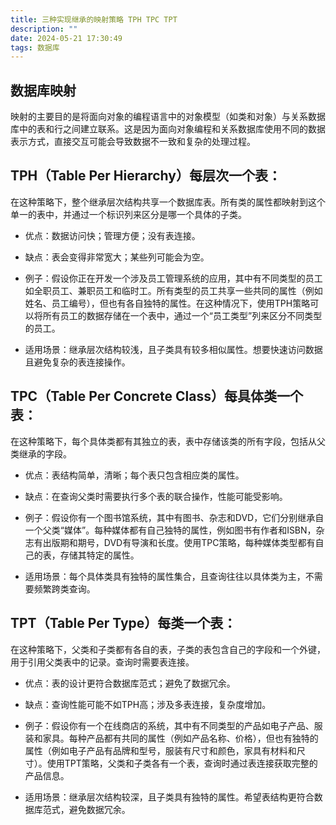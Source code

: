 ```yaml
---
title: 三种实现继承的映射策略 TPH TPC TPT
description: ""
date: 2024-05-21 17:30:49
tags: 数据库
---
```


## 数据库映射

映射的主要目的是将面向对象的编程语言中的对象模型（如类和对象）与关系数据库中的表和行之间建立联系。这是因为面向对象编程和关系数据库使用不同的数据表示方式，直接交互可能会导致数据不一致和复杂的处理过程。

<!-- more -->

## TPH（Table Per Hierarchy）每层次一个表：

在这种策略下，整个继承层次结构共享一个数据库表。所有类的属性都映射到这个单一的表中，并通过一个标识列来区分是哪一个具体的子类。

- 优点：数据访问快；管理方便；没有表连接。

- 缺点：表会变得非常宽大；某些列可能会为空。

- 例子：假设你正在开发一个涉及员工管理系统的应用，其中有不同类型的员工如全职员工、兼职员工和临时工。所有类型的员工共享一些共同的属性（例如姓名、员工编号），但也有各自独特的属性。在这种情况下，使用TPH策略可以将所有员工的数据存储在一个表中，通过一个“员工类型”列来区分不同类型的员工。

- 适用场景：继承层次结构较浅，且子类具有较多相似属性。想要快速访问数据且避免复杂的表连接操作。

## TPC（Table Per Concrete Class）每具体类一个表：

在这种策略下，每个具体类都有其独立的表，表中存储该类的所有字段，包括从父类继承的字段。

- 优点：表结构简单，清晰；每个表只包含相应类的属性。

- 缺点：在查询父类时需要执行多个表的联合操作，性能可能受影响。

- 例子：假设你有一个图书馆系统，其中有图书、杂志和DVD，它们分别继承自一个父类“媒体”。每种媒体都有自己独特的属性，例如图书有作者和ISBN，杂志有出版期和期号，DVD有导演和长度。使用TPC策略，每种媒体类型都有自己的表，存储其特定的属性。

- 适用场景：每个具体类具有独特的属性集合，且查询往往以具体类为主，不需要频繁跨类查询。

## TPT（Table Per Type）每类一个表：

在这种策略下，父类和子类都有各自的表，子类的表包含自己的字段和一个外键，用于引用父类表中的记录。查询时需要表连接。

- 优点：表的设计更符合数据库范式；避免了数据冗余。

- 缺点：查询性能可能不如TPH高；涉及多表连接，复杂度增加。

- 例子：假设你有一个在线商店的系统，其中有不同类型的产品如电子产品、服装和家具。每种产品都有共同的属性（例如产品名称、价格），但也有独特的属性（例如电子产品有品牌和型号，服装有尺寸和颜色，家具有材料和尺寸）。使用TPT策略，父类和子类各有一个表，查询时通过表连接获取完整的产品信息。

- 适用场景：继承层次结构较深，且子类具有独特的属性。希望表结构更符合数据库范式，避免数据冗余。